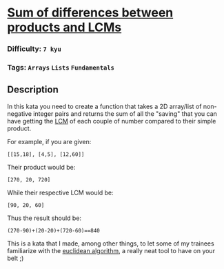# [Sum of differences between products and LCMs](https://www.codewars.com/kata/56e56756404bb1c950000992)

### Difficulty: `7 kyu`

### Tags: `Arrays` `Lists` `Fundamentals`

## Description

In this kata you need to create a function that takes a 2D array/list of non-negative integer pairs and returns the sum of all the "saving" that you can have getting the [LCM](https://en.wikipedia.org/wiki/Least_common_multiple) of each couple of number compared to their simple product.

For example, if you are given:

```
[[15,18], [4,5], [12,60]]
```

Their product would be:

```
[270, 20, 720]
```

While their respective LCM would be:

```
[90, 20, 60]
```

Thus the result should be:

```
(270-90)+(20-20)+(720-60)==840
```

This is a kata that I made, among other things, to let some of my trainees familiarize with the [euclidean algorithm](https://en.wikipedia.org/wiki/Euclidean_algorithm), a really neat tool to have on your belt ;)

